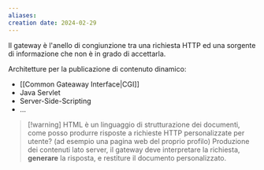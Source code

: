 ```yaml
---
aliases: 
creation date: 2024-02-29
---
```


Il gateway è l'anello di congiunzione tra una richiesta HTTP ed una sorgente di informazione che non è in grado di accettarla.

Architetture per la publicazione di contenuto dinamico:
- [[Common Gateaway Interface|CGI]]
- Java Servlet
- Server-Side-Scripting
- ...

>[!warning] HTML è un linguaggio di strutturazione dei documenti, come posso produrre risposte a richieste HTTP personalizzate per utente? (ad esempio una pagina web del proprio profilo)
>Produzione dei contenuti lato server, il gateway deve interpretare la richiesta, **generare** la risposta, e restiture il documento personalizzato.
